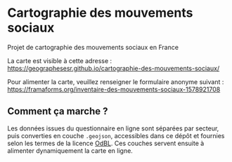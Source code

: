 # Cartographie des mouvements sociaux

Projet de cartographie des mouvements sociaux en France

La carte est visible à cette adresse : https://geographesesr.github.io/cartographie-des-mouvements-sociaux/

Pour alimenter la carte, veuillez renseigner le formulaire anonyme suivant : https://framaforms.org/inventaire-des-mouvements-sociaux-1578921708


## Comment ça marche ?

Les données issues du questionnaire en ligne sont séparées par secteur, puis converties en couche `.geojson`, accessibles dans ce dépôt et fournies selon les termes de la licence [OdBL](https://spdx.org/licenses/ODbL-1.0.html#licenseText). Ces couches servent ensuite à alimenter dynamiquement la carte en ligne.
